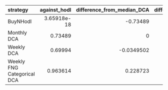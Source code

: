 | strategy                   |   against_hodl |   difference_from_median_DCA |   difference_from_worst_DCA |   difference_from_classic_DCA |
|:---------------------------|---------------:|-----------------------------:|----------------------------:|------------------------------:|
| BuyNHodl                   |    3.65918e-18 |                   -0.73489   |                  -0.69994   |                    -0.69994   |
| Monthly DCA                |    0.73489     |                    0         |                   0.0349502 |                     0.0349502 |
| Weekly DCA                 |    0.69994     |                   -0.0349502 |                   0         |                     0         |
| Weekly FNG Categorical DCA |    0.963614    |                    0.228723  |                   0.263674  |                     0.263674  |
